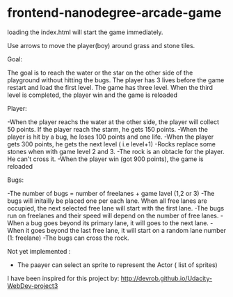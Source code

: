 frontend-nanodegree-arcade-game
===============================

loading the index.html will start the game immediately.

Use arrows to move the player(boy) around grass and stone tiles.

Goal:

The goal is to reach the water or the star on the other side of the playground without hitting the bugs. The player has 3 lives before the game restart and load the  first level. The game has three level. When the third level is completed, the player win and the game is reloaded

Player:

-When the player reachs the water at the other side, the player will collect 50 points. If the player reach the starm, he gets 150 points.
-When the player is  hit by a bug, he loses 100 points and one life.
-When the player gets 300 points, he gets the next level ( i.e level+1)
-Rocks replace some stones when with game level 2 and 3.
-The rock is an obtacle for the player. He can't cross it.
-When the player win (got 900 points), the game is reloaded

Bugs:

-The number of bugs = number of freelanes + game lavel (1,2 or 3)
-The bugs will initailly be placed one per each lane. When all free lanes are occupied, the next selected free lane will start with the first lane.
-The bugs run on freelanes and their speed will depend on the number of free lanes.
-When a bug goes beyond its primary lane, it will goes to the next lane.
-When it goes beyond the last free lane, it will start on a random lane number (1: freelane)
-The bugs can cross the rock.



Not yet implemented :

- The paayer  can select an sprite to represent the Actor ( list of sprites)



I have been inspired for this project by:
http://devrob.github.io/Udacity-WebDev-project3
